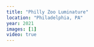 ```yaml
---
title: "Philly Zoo Luminature"
location: "Philadelphia, PA"
year: 2021
images: [1]
video: true
---
```

